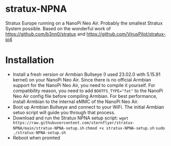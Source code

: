 # stratux-NPNA
Stratux Europe running on a NanoPi Neo Air. Probably the smallest Stratux System possible. 
Based on the wonderful work of https://github.com/b3nn0/stratux and https://github.com/VirusPilot/stratux-pi4

# Installation
- Install a fresh version or Armbian Bullseye (I used 23.02.0 with 5.15.91 kernel) on your NanoPi Neo Air. Since there is no official Armbian support for the NanoPi Neo Air, you need to compile it yourself. For compatibility reason, you need to add ```BOOTFS_TYPE="fat"``` to the NanoPi Neo Air config file before compiling Armbian.
For best performance, install Armbian to the internal eMMC of the NanoPi Neo Air.
- Boot up Armbian Bullseye and connect to your WiFi. The initial Armbian setuo script will guide you through that process.
- Download and run the Stratux NPNA setup script:
```wget https://raw.githubusercontent.com/sternflyer/stratux-NPNA/main/stratux-NPNA-setup.sh```
```chmod +x stratux-NPNA-setup.sh```
```sudo ./stratux-NPNA-setup.sh```
- Reboot when promted 
